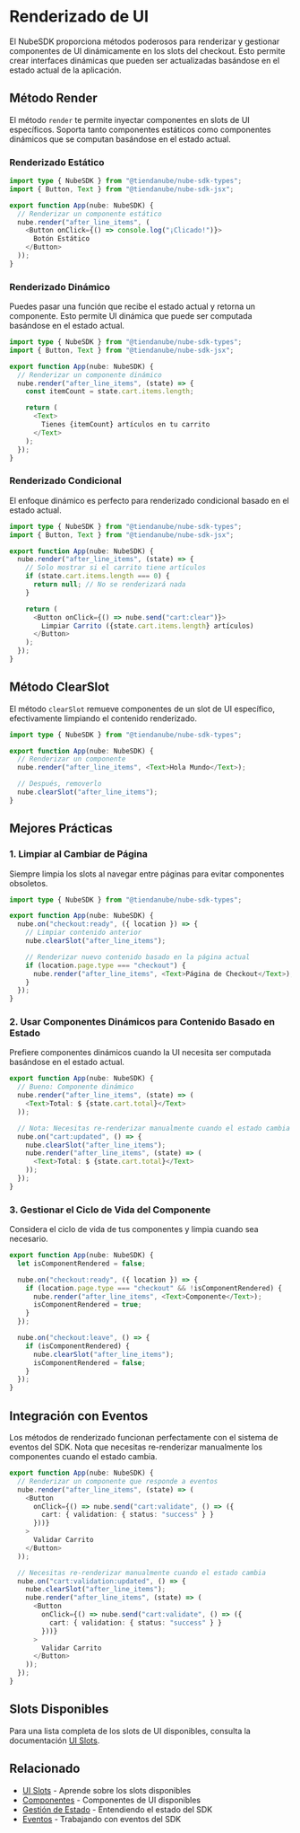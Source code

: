 # Renderizado de UI

El NubeSDK proporciona métodos poderosos para renderizar y gestionar componentes de UI dinámicamente en los slots del checkout. Esto permite crear interfaces dinámicas que pueden ser actualizadas basándose en el estado actual de la aplicación.

## Método Render

El método `render` te permite inyectar componentes en slots de UI específicos. Soporta tanto componentes estáticos como componentes dinámicos que se computan basándose en el estado actual.

### Renderizado Estático

```ts
import type { NubeSDK } from "@tiendanube/nube-sdk-types";
import { Button, Text } from "@tiendanube/nube-sdk-jsx";

export function App(nube: NubeSDK) {
  // Renderizar un componente estático
  nube.render("after_line_items", (
    <Button onClick={() => console.log("¡Clicado!")}>
      Botón Estático
    </Button>
  ));
}
```

### Renderizado Dinámico

Puedes pasar una función que recibe el estado actual y retorna un componente. Esto permite UI dinámica que puede ser computada basándose en el estado actual.

```ts
import type { NubeSDK } from "@tiendanube/nube-sdk-types";
import { Button, Text } from "@tiendanube/nube-sdk-jsx";

export function App(nube: NubeSDK) {
  // Renderizar un componente dinámico
  nube.render("after_line_items", (state) => {
    const itemCount = state.cart.items.length;

    return (
      <Text>
        Tienes {itemCount} artículos en tu carrito
      </Text>
    );
  });
}
```

### Renderizado Condicional

El enfoque dinámico es perfecto para renderizado condicional basado en el estado actual.

```ts
import type { NubeSDK } from "@tiendanube/nube-sdk-types";
import { Button, Text } from "@tiendanube/nube-sdk-jsx";

export function App(nube: NubeSDK) {
  nube.render("after_line_items", (state) => {
    // Solo mostrar si el carrito tiene artículos
    if (state.cart.items.length === 0) {
      return null; // No se renderizará nada
    }

    return (
      <Button onClick={() => nube.send("cart:clear")}>
        Limpiar Carrito ({state.cart.items.length} artículos)
      </Button>
    );
  });
}
```

## Método ClearSlot

El método `clearSlot` remueve componentes de un slot de UI específico, efectivamente limpiando el contenido renderizado.

```ts
import type { NubeSDK } from "@tiendanube/nube-sdk-types";

export function App(nube: NubeSDK) {
  // Renderizar un componente
  nube.render("after_line_items", <Text>Hola Mundo</Text>);

  // Después, removerlo
  nube.clearSlot("after_line_items");
}
```

## Mejores Prácticas

### 1. Limpiar al Cambiar de Página

Siempre limpia los slots al navegar entre páginas para evitar componentes obsoletos.

```ts
import type { NubeSDK } from "@tiendanube/nube-sdk-types";

export function App(nube: NubeSDK) {
  nube.on("checkout:ready", ({ location }) => {
    // Limpiar contenido anterior
    nube.clearSlot("after_line_items");

    // Renderizar nuevo contenido basado en la página actual
    if (location.page.type === "checkout") {
      nube.render("after_line_items", <Text>Página de Checkout</Text>);
    }
  });
}
```

### 2. Usar Componentes Dinámicos para Contenido Basado en Estado

Prefiere componentes dinámicos cuando la UI necesita ser computada basándose en el estado actual.

```ts
export function App(nube: NubeSDK) {
  // Bueno: Componente dinámico
  nube.render("after_line_items", (state) => (
    <Text>Total: $ {state.cart.total}</Text>
  ));

  // Nota: Necesitas re-renderizar manualmente cuando el estado cambia
  nube.on("cart:updated", () => {
    nube.clearSlot("after_line_items");
    nube.render("after_line_items", (state) => (
      <Text>Total: $ {state.cart.total}</Text>
    ));
  });
}
```

### 3. Gestionar el Ciclo de Vida del Componente

Considera el ciclo de vida de tus componentes y limpia cuando sea necesario.

```ts
export function App(nube: NubeSDK) {
  let isComponentRendered = false;

  nube.on("checkout:ready", ({ location }) => {
    if (location.page.type === "checkout" && !isComponentRendered) {
      nube.render("after_line_items", <Text>Componente</Text>);
      isComponentRendered = true;
    }
  });

  nube.on("checkout:leave", () => {
    if (isComponentRendered) {
      nube.clearSlot("after_line_items");
      isComponentRendered = false;
    }
  });
}
```

## Integración con Eventos

Los métodos de renderizado funcionan perfectamente con el sistema de eventos del SDK. Nota que necesitas re-renderizar manualmente los componentes cuando el estado cambia.

```ts
export function App(nube: NubeSDK) {
  // Renderizar un componente que responde a eventos
  nube.render("after_line_items", (state) => (
    <Button
      onClick={() => nube.send("cart:validate", () => ({
        cart: { validation: { status: "success" } }
      }))}
    >
      Validar Carrito
    </Button>
  ));

  // Necesitas re-renderizar manualmente cuando el estado cambia
  nube.on("cart:validation:updated", () => {
    nube.clearSlot("after_line_items");
    nube.render("after_line_items", (state) => (
      <Button
        onClick={() => nube.send("cart:validate", () => ({
          cart: { validation: { status: "success" } }
        }))}
      >
        Validar Carrito
      </Button>
    ));
  });
}
```

## Slots Disponibles

Para una lista completa de los slots de UI disponibles, consulta la documentación [UI Slots](/docs/ui-slots).

## Relacionado

- [UI Slots](/docs/ui-slots) - Aprende sobre los slots disponibles
- [Componentes](/docs/components) - Componentes de UI disponibles
- [Gestión de Estado](/docs/state) - Entendiendo el estado del SDK
- [Eventos](/docs/events) - Trabajando con eventos del SDK

